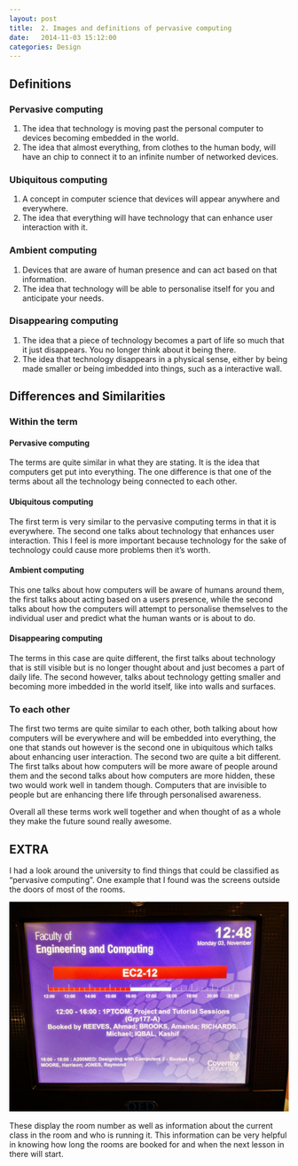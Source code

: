 ```yaml
---
layout: post
title:  2. Images and definitions of pervasive computing
date:   2014-11-03 15:12:00
categories: Design
---
```


## Definitions

### Pervasive computing
1. The idea that technology is moving past the personal computer to devices becoming embedded in the world.
2. The idea that almost everything, from clothes to the human body, will have an chip to connect it to an infinite number of networked devices.

### Ubiquitous computing
1. A concept in computer science that devices will appear anywhere and everywhere.
2. The idea that everything will have technology that can enhance user interaction with it.

### Ambient computing
1. Devices that are aware of human presence and can act based on that information.
2. The idea that technology will be able to personalise itself for you and anticipate your needs.

### Disappearing computing
1. The idea that a piece of technology becomes a part of life so much that it just disappears. You no longer think about it being there.
2. The idea that technology disappears in a physical sense, either by being made smaller or being imbedded into things, such as a interactive wall.


## Differences and Similarities

### Within the term

#### Pervasive computing
The terms are quite similar in what they are stating. It is the idea that computers get put into everything. The one difference is that one of the terms about all the technology being connected to each other.

#### Ubiquitous computing
The first term is very similar to the pervasive computing terms in that it is everywhere.
The second one talks about technology that enhances user interaction. This I feel is more important because technology for the sake of technology could cause more problems then it’s worth.

#### Ambient computing
This one talks about how computers will be aware of humans around them, the first talks about acting based on a users presence, while the second talks about how the computers will attempt to personalise themselves to the individual user and predict what the human wants or is about to do.

#### Disappearing computing
The terms in this case are quite different, the first talks about technology that is still visible but is no longer thought about and just becomes a part of daily life. The second however, talks about technology getting smaller and becoming more imbedded in the world itself, like into walls and surfaces.


### To each other
The first two terms are quite similar to each other, both talking about how computers will be everywhere and will be embedded into everything, the one that stands out however is the second one in ubiquitous which talks about enhancing user interaction.
The second two are quite a bit different. The first talks about how computers will be more aware of people around them and the second talks about how computers are more hidden, these two would work well in tandem though. Computers that are invisible to people but are enhancing there life through personalised awareness.

Overall all these terms work well together and when thought of as a whole they make the future sound really awesome.

## EXTRA
I had a look around the university to find things that could be classified as “pervasive computing”. One example that I found was the screens outside the doors of most of the rooms. 

![Screens outside the doors at university that display information about the room](/Assets/Images/universityroomscreens.jpg/)

These display the room number as well as information about the current class in the room and who is running it. This information can be very helpful in knowing how long the rooms are booked for and when the next lesson in there will start.

